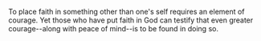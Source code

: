 To place faith in something other than one's self requires an element of courage. Yet those who have put faith in God can testify that even greater courage--along with peace of mind--is to be found in doing so.

